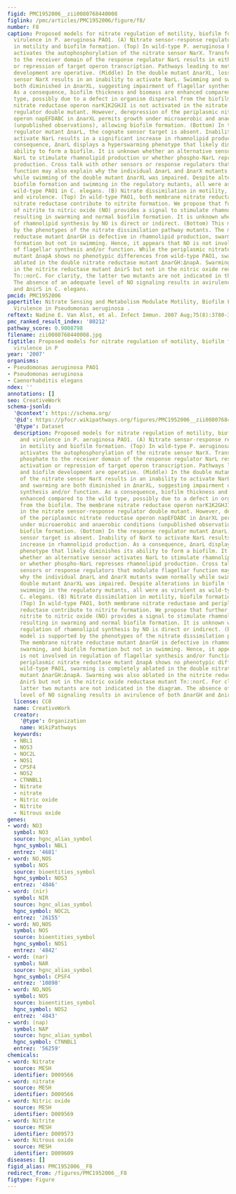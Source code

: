 ```yaml
---
figid: PMC1952006__zii0080768440008
figlink: /pmc/articles/PMC1952006/figure/f8/
number: F8
caption: Proposed models for nitrate regulation of motility, biofilm formation, and
  virulence in P. aeruginosa PAO1. (A) Nitrate sensor-response regulator function
  in motility and biofilm formation. (Top) In wild-type P. aeruginosa PAO1, nitrate
  activates the autophosphorylation of the nitrate sensor NarX. Transfer of the phosphate
  to the receiver domain of the response regulator NarL results in either activation
  or repression of target operon transcription. Pathways leading to motility and biofilm
  development are operative. (Middle) In the double mutant ΔnarXL, loss of the nitrate
  sensor NarX results in an inability to activate NarL. Swimming and swarming are
  both diminished in ΔnarXL, suggesting impairment of flagellar synthesis and/or function.
  As a consequence, biofilm thickness and biomass are enhanced compared to the wild
  type, possibly due to a defect in organism dispersal from the biofilm. The membrane
  nitrate reductase operon narK1K2GHJI is not activated in the nitrate sensor-response
  regulator double mutant. However, derepression of the periplasmic nitrate reductase
  operon napEFDABC in ΔnarXL permits growth under microaerobic and anaerobic conditions
  (unpublished observations), allowing biofilm formation. (Bottom) In the response
  regulator mutant ΔnarL, the cognate sensor target is absent. Inability of NarX to
  activate NarL results in a significant increase in rhamnolipid production. As a
  consequence, ΔnarL displays a hyperswarming phenotype that likely diminishes its
  ability to form a biofilm. It is unknown whether an alternative sensor activates
  NarL to stimulate rhamnolipid production or whether phospho-NarL represses rhamnolipid
  production. Cross talk with other sensors or response regulators that modulate flagellar
  function may also explain why the individual ΔnarL and ΔnarX mutants swam normally
  while swimming of the double mutant ΔnarXL was impaired. Despite alterations in
  biofilm formation and swimming in the regulatory mutants, all were as virulent as
  wild-type PAO1 in C. elegans. (B) Nitrate dissimilation in motility, biofilm formation,
  and virulence. (Top) In wild-type PAO1, both membrane nitrate reductase and periplasmic
  nitrate reductase contribute to nitrite formation. We propose that further reduction
  of nitrite to nitric oxide (NO) provides a signal to stimulate rhamnolipid production,
  resulting in swarming and normal biofilm formation. It is unknown whether the regulation
  of rhamnolipid synthesis by NO is direct or indirect. (Bottom) This model is supported
  by the phenotypes of the nitrate dissimilation pathway mutants. The membrane nitrate
  reductase mutant ΔnarGH is defective in rhamnolipid production, swarming, and biofilm
  formation but not in swimming. Hence, it appears that NO is not involved in regulation
  of flagellar synthesis and/or function. While the periplasmic nitrate reductase
  mutant ΔnapA shows no phenotypic differences from wild-type PAO1, swarming is completely
  ablated in the double nitrate reductase mutant ΔnarGH:ΔnapA. Swarming was also ablated
  in the nitrite reductase mutant ΔnirS but not in the nitric oxide reductase mutant
  Tn::norC. For clarity, the latter two mutants are not indicated in the diagram.
  The absence of an adequate level of NO signaling results in avirulence of both ΔnarGH
  and ΔnirS in C. elegans.
pmcid: PMC1952006
papertitle: Nitrate Sensing and Metabolism Modulate Motility, Biofilm Formation, and
  Virulence in Pseudomonas aeruginosa .
reftext: Nadine E. Van Alst, et al. Infect Immun. 2007 Aug;75(8):3780-3790.
pmc_ranked_result_index: '80212'
pathway_score: 0.9008798
filename: zii0080768440008.jpg
figtitle: Proposed models for nitrate regulation of motility, biofilm formation, and
  virulence in P
year: '2007'
organisms:
- Pseudomonas aeruginosa PAO1
- Pseudomonas aeruginosa
- Caenorhabditis elegans
ndex: ''
annotations: []
seo: CreativeWork
schema-jsonld:
  '@context': https://schema.org/
  '@id': https://pfocr.wikipathways.org/figures/PMC1952006__zii0080768440008.html
  '@type': Dataset
  description: Proposed models for nitrate regulation of motility, biofilm formation,
    and virulence in P. aeruginosa PAO1. (A) Nitrate sensor-response regulator function
    in motility and biofilm formation. (Top) In wild-type P. aeruginosa PAO1, nitrate
    activates the autophosphorylation of the nitrate sensor NarX. Transfer of the
    phosphate to the receiver domain of the response regulator NarL results in either
    activation or repression of target operon transcription. Pathways leading to motility
    and biofilm development are operative. (Middle) In the double mutant ΔnarXL, loss
    of the nitrate sensor NarX results in an inability to activate NarL. Swimming
    and swarming are both diminished in ΔnarXL, suggesting impairment of flagellar
    synthesis and/or function. As a consequence, biofilm thickness and biomass are
    enhanced compared to the wild type, possibly due to a defect in organism dispersal
    from the biofilm. The membrane nitrate reductase operon narK1K2GHJI is not activated
    in the nitrate sensor-response regulator double mutant. However, derepression
    of the periplasmic nitrate reductase operon napEFDABC in ΔnarXL permits growth
    under microaerobic and anaerobic conditions (unpublished observations), allowing
    biofilm formation. (Bottom) In the response regulator mutant ΔnarL, the cognate
    sensor target is absent. Inability of NarX to activate NarL results in a significant
    increase in rhamnolipid production. As a consequence, ΔnarL displays a hyperswarming
    phenotype that likely diminishes its ability to form a biofilm. It is unknown
    whether an alternative sensor activates NarL to stimulate rhamnolipid production
    or whether phospho-NarL represses rhamnolipid production. Cross talk with other
    sensors or response regulators that modulate flagellar function may also explain
    why the individual ΔnarL and ΔnarX mutants swam normally while swimming of the
    double mutant ΔnarXL was impaired. Despite alterations in biofilm formation and
    swimming in the regulatory mutants, all were as virulent as wild-type PAO1 in
    C. elegans. (B) Nitrate dissimilation in motility, biofilm formation, and virulence.
    (Top) In wild-type PAO1, both membrane nitrate reductase and periplasmic nitrate
    reductase contribute to nitrite formation. We propose that further reduction of
    nitrite to nitric oxide (NO) provides a signal to stimulate rhamnolipid production,
    resulting in swarming and normal biofilm formation. It is unknown whether the
    regulation of rhamnolipid synthesis by NO is direct or indirect. (Bottom) This
    model is supported by the phenotypes of the nitrate dissimilation pathway mutants.
    The membrane nitrate reductase mutant ΔnarGH is defective in rhamnolipid production,
    swarming, and biofilm formation but not in swimming. Hence, it appears that NO
    is not involved in regulation of flagellar synthesis and/or function. While the
    periplasmic nitrate reductase mutant ΔnapA shows no phenotypic differences from
    wild-type PAO1, swarming is completely ablated in the double nitrate reductase
    mutant ΔnarGH:ΔnapA. Swarming was also ablated in the nitrite reductase mutant
    ΔnirS but not in the nitric oxide reductase mutant Tn::norC. For clarity, the
    latter two mutants are not indicated in the diagram. The absence of an adequate
    level of NO signaling results in avirulence of both ΔnarGH and ΔnirS in C. elegans.
  license: CC0
  name: CreativeWork
  creator:
    '@type': Organization
    name: WikiPathways
  keywords:
  - NBL1
  - NOS3
  - NOC2L
  - NOS1
  - CPSF4
  - NOS2
  - CTNNBL1
  - Nitrate
  - nitrate
  - Nitric oxide
  - Nitrite
  - Nitrous oxide
genes:
- word: NO3
  symbol: NO3
  source: hgnc_alias_symbol
  hgnc_symbol: NBL1
  entrez: '4681'
- word: NO,NOS
  symbol: NOS
  source: bioentities_symbol
  hgnc_symbol: NOS3
  entrez: '4846'
- word: (nir)
  symbol: NIR
  source: hgnc_alias_symbol
  hgnc_symbol: NOC2L
  entrez: '26155'
- word: NO,NOS
  symbol: NOS
  source: bioentities_symbol
  hgnc_symbol: NOS1
  entrez: '4842'
- word: (nar)
  symbol: NAR
  source: hgnc_alias_symbol
  hgnc_symbol: CPSF4
  entrez: '10898'
- word: NO,NOS
  symbol: NOS
  source: bioentities_symbol
  hgnc_symbol: NOS2
  entrez: '4843'
- word: (nap)
  symbol: NAP
  source: hgnc_alias_symbol
  hgnc_symbol: CTNNBL1
  entrez: '56259'
chemicals:
- word: Nitrate
  source: MESH
  identifier: D009566
- word: nitrate
  source: MESH
  identifier: D009566
- word: Nitric oxide
  source: MESH
  identifier: D009569
- word: Nitrite
  source: MESH
  identifier: D009573
- word: Nitrous oxide
  source: MESH
  identifier: D009609
diseases: []
figid_alias: PMC1952006__F8
redirect_from: /figures/PMC1952006__F8
figtype: Figure
---
```

